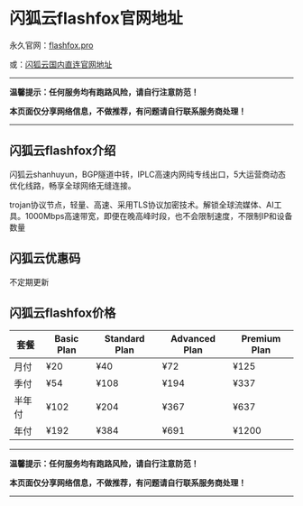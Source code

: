 # 闪狐云flashfox官网地址

永久官网：[flashfox.pro](https://w06.ffwebb01.cc/register?aff=tjqHfN9w)

或：[闪狐云国内直连官网地址](https://inv03.ffaff.cc/register?aff=tjqHfN9w)

---

**温馨提示：任何服务均有跑路风险，请自行注意防范！**

**本页面仅分享网络信息，不做推荐，有问题请自行联系服务商处理！**

---

## 闪狐云flashfox介绍

闪狐云shanhuyun，BGP隧道中转，IPLC高速内网纯专线出口，5大运营商动态优化线路，畅享全球网络无缝连接。

trojan协议节点，轻量、高速、采用TLS协议加密技术。解锁全球流媒体、AI工具。1000Mbps高速带宽，即便在晚高峰时段，也不会限制速度，不限制IP和设备数量

## 闪狐云优惠码

不定期更新

## 闪狐云flashfox价格

|套餐|Basic Plan|Standard Plan|Advanced Plan|Premium Plan|
|----|----|----|----|----|
|月付|¥20|¥40|¥72|¥125|
|季付|¥54|¥108|¥194|¥337|
|半年付|¥102|¥204|¥367|¥637|
|年付|¥192|¥384|¥691|¥1200|

---

**温馨提示：任何服务均有跑路风险，请自行注意防范！**

**本页面仅分享网络信息，不做推荐，有问题请自行联系服务商处理！**

---
